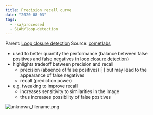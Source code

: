 ```yaml
---
title: Precision recall curve
date: "2020-08-03"
tags:
  - -sa/processed
  - SLAM/loop-detection
---
```


Parent: [Loop closure detection](SLAM/loop-closure-detection.md)
Source: [cometlabs](http://www.evernote.com/shard/s484/nl/217355218/1a11af29-6862-53e6-3b33-4608a7c87c15?title=What%20You%20Need%20to%20Know%20About%20SLAM)

*   used to better quantify the performance (balance between false positives and false negatives in [loop closure detection](SLAM/loop-closure-detection.md))
*   highlights tradeoff between precision and recall
    *   precision (absence of false positives) [ ] but may lead to the appearance of false negatives
    *   recall (prediction power)
*   e.g. tweaking to improve recall
    *   increases sensitivity to similarities in the image
    *   thus increases possibility of false positives

![unknown_filename.png](./_resources/Precision_recall_curve.resources/unknown_filename.png)

